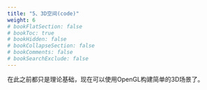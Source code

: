 ```yaml
---
title: "5、3D空间(code)"
weight: 6
# bookFlatSection: false
# bookToc: true
# bookHidden: false
# bookCollapseSection: false
# bookComments: false
# bookSearchExclude: false
---
```


在此之前都只是理论基础，现在可以使用OpenGL构建简单的3D场景了。
